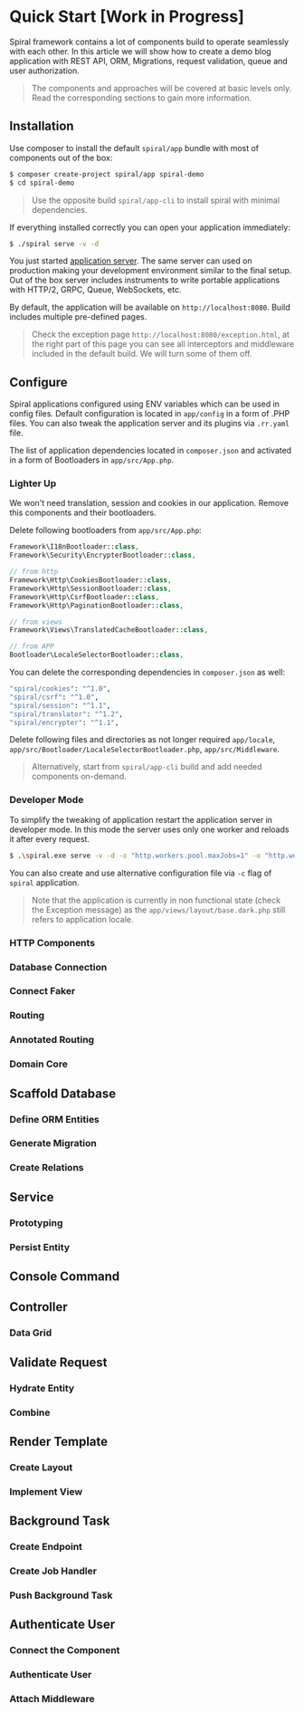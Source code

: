 # Quick Start [Work in Progress]
Spiral framework contains a lot of components build to operate seamlessly with each other.
In this article we will show how to create a demo blog application with REST API, ORM, Migrations, request validation, 
queue and user authorization.

> The components and approaches will be covered at basic levels only. Read the corresponding 
sections to gain more information.

## Installation
Use composer to install the default `spiral/app` bundle with most of components out of the box:

```bash
$ composer create-project spiral/app spiral-demo
$ cd spiral-demo
```

> Use the opposite build `spiral/app-cli` to install spiral with minimal dependencies.

If everything installed correctly you can open your application immediately:

```bash
$ ./spiral serve -v -d
```

You just started [application server](/framework/application-server.md). The same server can used on production making your
development environment similar to the final setup. Out of the box server includes instruments to write portable applications
with HTTP/2, GRPC, Queue, WebSockets, etc.

By default, the application will be available on `http://localhost:8080`. Build includes multiple pre-defined pages.

> Check the exception page `http://localhost:8080/exception.html`, at the right part of this page you can see all interceptors
> and middleware included in the default build. We will turn some of them off. 

## Configure
Spiral applications configured using ENV variables which can be used in config files. Default configuration is located
in `app/config` in a form of .PHP files. You can also tweak the application server and its plugins via `.rr.yaml` file.

The list of application dependencies located in `composer.json` and activated in a form of Bootloaders in `app/src/App.php`.

### Lighter Up
We won't need translation, session and cookies in our application. Remove this components and their bootloaders.

Delete following bootloaders from `app/src/App.php`:

```php
Framework\I18nBootloader::class,
Framework\Security\EncrypterBootloader::class,

// from http
Framework\Http\CookiesBootloader::class,
Framework\Http\SessionBootloader::class,
Framework\Http\CsrfBootloader::class,
Framework\Http\PaginationBootloader::class,

// from views 
Framework\Views\TranslatedCacheBootloader::class,

// from APP
Bootloader\LocaleSelectorBootloader::class,
```

You can delete the corresponding dependencies in `composer.json` as well:

```bash
"spiral/cookies": "^1.0",
"spiral/csrf": "^1.0",
"spiral/session": "^1.1",
"spiral/translator": "^1.2",
"spiral/encrypter": "^1.1",
```

Delete following files and directories as not longer required `app/locale`, `app/src/Bootloader/LocaleSelectorBootloader.php`, `app/src/Middleware`.

> Alternatively, start from `spiral/app-cli` build and add needed components on-demand.

### Developer Mode
To simplify the tweaking of application restart the application server in developer mode. In this mode the server uses
only one worker and reloads it after every request.

```bash
$ .\spiral.exe serve -v -d -o "http.workers.pool.maxJobs=1" -o "http.workers.pool.numWorkers=1"
```

You can also create and use alternative configuration file via `-c` flag of `spiral` application.

> Note that the application is currently in non functional state (check the Exception message) as the `app/views/layout/base.dark.php` still
> refers to application locale. 

### HTTP Components

### Database Connection

### Connect Faker 

### Routing

### Annotated Routing

### Domain Core

## Scaffold Database

### Define ORM Entities

### Generate Migration

### Create Relations 

## Service

### Prototyping

### Persist Entity

## Console Command

## Controller

### Data Grid

## Validate Request

### Hydrate Entity

### Combine 

## Render Template

### Create Layout

### Implement View

## Background Task

### Create Endpoint

### Create Job Handler

### Push Background Task

## Authenticate User

### Connect the Component

### Authenticate User

### Attach Middleware
